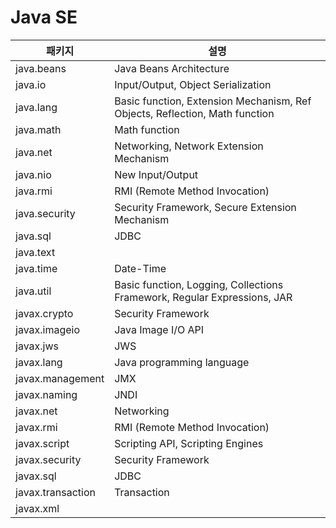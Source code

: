 # Java SE 


패키지 | 설명
---|---
java.beans    | Java Beans Architecture
java.io       | Input/Output, Object Serialization
java.lang     | Basic function, Extension Mechanism, Ref Objects, Reflection, Math function
java.math     | Math function
java.net      | Networking, Network Extension Mechanism
java.nio      | New Input/Output
java.rmi      | RMI (Remote Method Invocation)
java.security | Security Framework, Secure Extension Mechanism
java.sql      | JDBC
java.text     |
java.time     | Date-Time
java.util     | Basic function, Logging, Collections Framework, Regular Expressions, JAR
javax.crypto        | Security Framework
javax.imageio       | Java Image I/O API
javax.jws           | JWS
javax.lang          | Java programming language
javax.management    | JMX
javax.naming        | JNDI
javax.net           | Networking
javax.rmi           | RMI (Remote Method Invocation)
javax.script        | Scripting API, Scripting Engines
javax.security      | Security Framework
javax.sql           | JDBC
javax.transaction   | Transaction
javax.xml           |
